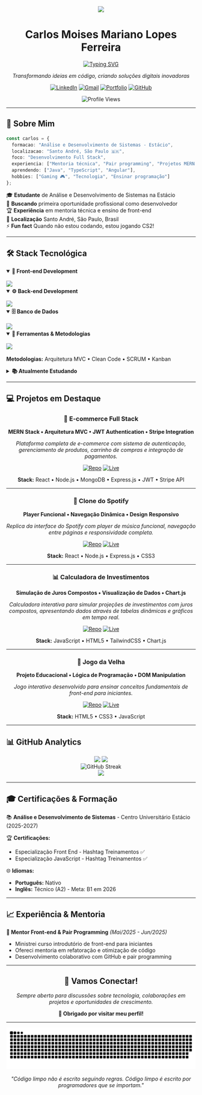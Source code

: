 <div align="center">
  <img src="https://media.giphy.com/media/M9gbBd9nbDrOTu1Mqx/giphy.gif" width="120"/>
  
  # Carlos Moises Mariano Lopes Ferreira
  
  <p>
    <a href="https://git.io/typing-svg">
      <img src="https://readme-typing-svg.demolab.com?font=JetBrains+Mono&weight=600&size=26&pause=1000&color=446DF7&center=true&vCenter=true&width=600&lines=Desenvolvedor+Full+Stack;Construindo+o+Futuro+Digital;Apaixonado+por+Tecnologia" alt="Typing SVG" />
    </a>
  </p>

  <p align="center">
    <em>Transformando ideias em código, criando soluções digitais inovadoras</em>
  </p>

  [![LinkedIn](https://img.shields.io/badge/LinkedIn-0077B5?style=for-the-badge&logo=linkedin&logoColor=white)](https://www.linkedin.com/in/carlos-moises-211205203/)
  [![Gmail](https://img.shields.io/badge/Gmail-D14836?style=for-the-badge&logo=gmail&logoColor=white)](mailto:carloszeeyy@gmail.com)
  [![Portfolio](https://img.shields.io/badge/Portfolio-FF5722?style=for-the-badge&logo=firefox&logoColor=white)](https://carlosmoises.netlify.app)
  [![GitHub](https://img.shields.io/badge/GitHub-181717?style=for-the-badge&logo=github&logoColor=white)](https://github.com/CarlosZeyy)

  ![Profile Views](https://komarev.com/ghpvc/?username=CarlosZeyy&color=446DF7&style=for-the-badge)

</div>

---

## 🚀 Sobre Mim

```typescript
const carlos = {
  formacao: "Análise e Desenvolvimento de Sistemas - Estácio",
  localizacao: "Santo André, São Paulo 🇧🇷",
  foco: "Desenvolvimento Full Stack",
  experiencia: ["Mentoria técnica", "Pair programming", "Projetos MERN Stack"],
  aprendendo: ["Java", "TypeScript", "Angular"],
  hobbies: ["Gaming 🎮", "Tecnologia", "Ensinar programação"]
};
```

🎓 **Estudante** de Análise e Desenvolvimento de Sistemas na Estácio  
💼 **Buscando** primeira oportunidade profissional como desenvolvedor  
🏆 **Experiência** em mentoria técnica e ensino de front-end  
📍 **Localização** Santo André, São Paulo, Brasil  
⚡ **Fun fact** Quando não estou codando, estou jogando CS2!

---

## 🛠️ Stack Tecnológica

<details open>
<summary><b>🎨 Front-end Development</b></summary>
<br>

<img src="https://skillicons.dev/icons?i=react,js,html,css,tailwind" />

</details>

<details open>
<summary><b>⚙️ Back-end Development</b></summary>
<br>

<img src="https://skillicons.dev/icons?i=nodejs,express" />

</details>

<details open>
<summary><b>🗄️ Banco de Dados</b></summary>
<br>

<img src="https://skillicons.dev/icons?i=mongodb,postgresql,mysql" />

</details>

<details open>
<summary><b>🔧 Ferramentas & Metodologias</b></summary>
<br>

<img src="https://skillicons.dev/icons?i=git,github,vscode,postman,figma,photoshop" />

**Metodologias:** Arquitetura MVC • Clean Code • SCRUM • Kanban

</details>

<details>
<summary><b>📚 Atualmente Estudando</b></summary>
<br>

<img src="https://skillicons.dev/icons?i=java,ts,angular" />

</details>

---

## 💻 Projetos em Destaque

<div align="center">

### 🛒 E-commerce Full Stack
**MERN Stack • Arquitetura MVC • JWT Authentication • Stripe Integration**

*Plataforma completa de e-commerce com sistema de autenticação, gerenciamento de produtos, carrinho de compras e integração de pagamentos.*

[![Repo](https://img.shields.io/badge/Repositório-181717?style=for-the-badge&logo=github)](https://github.com/CarlosZeyy/ecommerce-mern)
[![Live](https://img.shields.io/badge/Live_Demo-FF5722?style=for-the-badge&logo=netlify)](https://ecommerce-mern-y3y7.onrender.com)

**Stack:** React • Node.js • MongoDB • Express.js • JWT • Stripe API

---

### 🎵 Clone do Spotify
**Player Funcional • Navegação Dinâmica • Design Responsivo**

*Replica da interface do Spotify com player de música funcional, navegação entre páginas e responsividade completa.*

[![Repo](https://img.shields.io/badge/Repositório-181717?style=for-the-badge&logo=github)](https://github.com/CarlosZeyy/frontendSpotifyClone)
[![Live](https://img.shields.io/badge/Live_Demo-1DB954?style=for-the-badge&logo=spotify)](https://frontend-spotify-clone-sepia.vercel.app)

**Stack:** React • Node.js • Express.js • CSS3

---

### 📊 Calculadora de Investimentos
**Simulação de Juros Compostos • Visualização de Dados • Chart.js**

*Calculadora interativa para simular projeções de investimentos com juros compostos, apresentando dados através de tabelas dinâmicas e gráficos em tempo real.*

[![Repo](https://img.shields.io/badge/Repositório-181717?style=for-the-badge&logo=github)](https://github.com/CarlosZeyy/CalculadoraInvestimentos)
[![Live](https://img.shields.io/badge/Live_Demo-00C851?style=for-the-badge&logo=calculator)](https://github.com/CarlosZeyy/CalculadoraInvestimentos)

**Stack:** JavaScript • HTML5 • TailwindCSS • Chart.js

---

### 🎯 Jogo da Velha
**Projeto Educacional • Lógica de Programação • DOM Manipulation**

*Jogo interativo desenvolvido para ensinar conceitos fundamentais de front-end para iniciantes.*

[![Repo](https://img.shields.io/badge/Repositório-181717?style=for-the-badge&logo=github)](https://github.com/CarlosZeyy/TicTacToe-JogoDaVelha)
[![Live](https://img.shields.io/badge/Live_Demo-FF5722?style=for-the-badge&logo=netlify)](https://tic-tac-toe-jogo-da-velha-seven.vercel.app)

**Stack:** HTML5 • CSS3 • JavaScript

</div>

---

## 📊 GitHub Analytics

<div align="center">
  <img height="180em" src="https://github-readme-stats.vercel.app/api?username=CarlosZeyy&show_icons=true&theme=dracula&include_all_commits=true&count_private=true"/>
  <img height="180em" src="https://github-readme-stats.vercel.app/api/top-langs/?username=CarlosZeyy&layout=compact&langs_count=8&theme=dracula"/>
</div>

<div align="center">
  <img src="https://github-readme-streak-stats.herokuapp.com/?user=CarlosZeyy&theme=dracula" alt="GitHub Streak" />
</div>

<div align="center">
  <img src="https://github-readme-activity-graph.vercel.app/graph?username=CarlosZeyy&bg_color=282a36&color=bd93f9&line=ff79c6&point=ffb86c&area=true&hide_border=true" />
</div>

---

## 🎓 Certificações & Formação

📚 **Análise e Desenvolvimento de Sistemas** - Centro Universitário Estácio (2025-2027)

🏆 **Certificações:**
- Especialização Front End - Hashtag Treinamentos ✅
- Especialização JavaScript - Hashtag Treinamentos ✅

🌐 **Idiomas:**
- **Português:** Nativo
- **Inglês:** Técnico (A2) - Meta: B1 em 2026

---

## 📈 Experiência & Mentoria

**🎯 Mentor Front-end & Pair Programming** *(Mai/2025 - Jun/2025)*
- Ministrei curso introdutório de front-end para iniciantes
- Ofereci mentoria em refatoração e otimização de código
- Desenvolvimento colaborativo com GitHub e pair programming

---

<div align="center">
  
## 🤝 Vamos Conectar!

*Sempre aberto para discussões sobre tecnologia, colaborações em projetos e oportunidades de crescimento.*

**💼 Obrigado por visitar meu perfil!**

---

<img src="https://raw.githubusercontent.com/platane/platane/output/github-contribution-grid-snake-dark.svg" alt="Snake animation" />

*"Código limpo não é escrito seguindo regras. Código limpo é escrito por programadores que se importam."*

</div>
